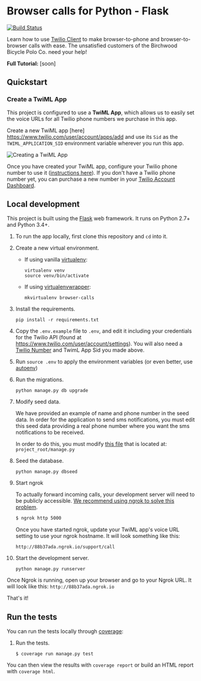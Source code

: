 # Browser calls for Python - Flask
[![Build Status](https://travis-ci.org/TwilioDevEd/browser-calls-flask.svg?branch=master)](https://travis-ci.org/TwilioDevEd/browser-calls-flask)

Learn how to use [Twilio Client](https://www.twilio.com/client) to make browser-to-phone and browser-to-browser calls with ease. The unsatisfied customers of the Birchwood Bicycle Polo Co. need your help!

**Full Tutorial:** [soon]

## Quickstart

### Create a TwiML App

This project is configured to use a **TwiML App**, which allows us to easily set the voice URLs for all Twilio phone numbers we purchase in this app.

Create a new TwiML app [here] https://www.twilio.com/user/account/apps/add and use its `Sid` as the `TWIML_APPLICATION_SID` environment variable wherever you run this app.

![Creating a TwiML App](http://howtodocs.s3.amazonaws.com/call-tracking-twiml-app.gif)

Once you have created your TwiML app, configure your Twilio phone number to use it ([instructions here](https://www.twilio.com/help/faq/twilio-client/how-do-i-create-a-twiml-app)). If you don't have a Twilio phone number yet, you can purchase a new number in your [Twilio Account Dashboard](https://www.twilio.com/user/account/phone-numbers/incoming).

## Local development

This project is built using the [Flask](http://flask.pocoo.org/) web framework. It runs on Python 2.7+ and Python 3.4+.

1. To run the app locally, first clone this repository and `cd` into it.

1. Create a new virtual environment.
    - If using vanilla [virtualenv](https://virtualenv.pypa.io/en/latest/):

        ```
        virtualenv venv
        source venv/bin/activate
        ```

    - If using [virtualenvwrapper](https://virtualenvwrapper.readthedocs.org/en/latest/):

        ```
        mkvirtualenv browser-calls
        ```

1. Install the requirements.

    ```
    pip install -r requirements.txt
    ```

1. Copy the `.env.example` file to `.env`, and edit it including your credentials
   for the Twilio API (found at https://www.twilio.com/user/account/settings). You
   will also need a [Twilio Number](https://www.twilio.com/user/account/phone-numbers/incoming) and TwimL App Sid you made above.

1. Run `source .env` to apply the environment variables (or even better, use [autoenv](https://github.com/kennethreitz/autoenv))

1. Run the migrations.

    ```
    python manage.py db upgrade
    ```

1. Modify seed data.

   We have provided an example of name and phone number in the seed data. In order for
   the application to send sms notifications, you must edit this seed data providing
   a real phone number where you want the sms notifications to be received.

   In order to do this, you must modify
   [this file](https://github.com/TwilioDevEd/browser-calls-flask/blob/master/manage.py#L25)
   that is located at: `project_root/manage.py`

1. Seed the database.

   ```
   python manage.py dbseed
   ```

1. Start ngrok

    To actually forward incoming calls, your development server will need to be publicly accessible.
    [We recommend using ngrok to solve this problem](https://www.twilio.com/blog/2015/09/6-awesome-reasons-to-use-ngrok-when-testing-webhooks.html).


   ```bash
   $ ngrok http 5000
   ```

    Once you have started ngrok, update your TwiML app's voice URL setting to use your ngrok hostname. It will look something like this:

    ```
    http://88b37ada.ngrok.io/support/call
    ```

1. Start the development server.

    ```
    python manage.py runserver
    ```

Once Ngrok is running, open up your browser and go to your Ngrok URL. It will
look like this: `http://88b37ada.ngrok.io`

That's it!

## Run the tests

You can run the tests locally through [coverage](http://coverage.readthedocs.org/):

1. Run the tests.

    ```
    $ coverage run manage.py test
    ```

You can then view the results with `coverage report` or build an HTML report with `coverage html`.
